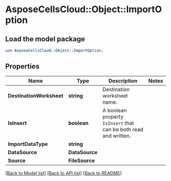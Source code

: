 # AsposeCellsCloud::Object::ImportOption 

## Load the model package
```perl
use AsposeCellsCloud::Object::ImportOption;
```

## Properties
Name | Type | Description | Notes
------------ | ------------- | ------------- | -------------
**DestinationWorksheet** | **string** | Destination worksheet name.   |
**IsInsert** | **boolean** | A boolean property `IsInsert` that can be both read and written. |
**ImportDataType** | **string** |  |
**DataSource** | **DataSource** |  |
**Source** | **FileSource** |  |  

[[Back to Model list]](../README.md#documentation-for-models) [[Back to API list]](../README.md#documentation-for-api-endpoints) [[Back to README]](../README.md)

